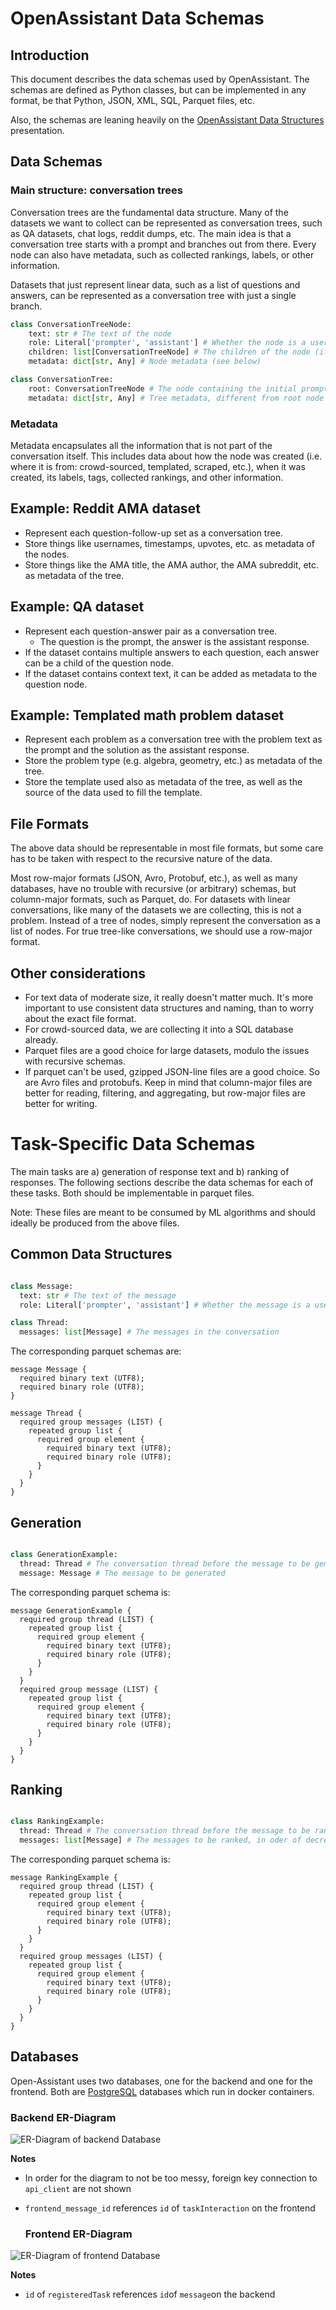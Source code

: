 # OpenAssistant Data Schemas

## Introduction

This document describes the data schemas used by OpenAssistant. The schemas are
defined as Python classes, but can be implemented in any format, be that Python,
JSON, XML, SQL, Parquet files, etc.

Also, the schemas are leaning heavily on the
[OpenAssistant Data Structures](https://docs.google.com/presentation/d/1iaX_nxasVWlvPiSNs0cllR9L_1neZq0RJxd6MFEalUY/edit?usp=sharing)
presentation.

## Data Schemas

### Main structure: conversation trees

Conversation trees are the fundamental data structure. Many of the datasets we
want to collect can be represented as conversation trees, such as QA datasets,
chat logs, reddit dumps, etc. The main idea is that a conversation tree starts
with a prompt and branches out from there. Every node can also have metadata,
such as collected rankings, labels, or other information.

Datasets that just represent linear data, such as a list of questions and
answers, can be represented as a conversation tree with just a single branch.

```python
class ConversationTreeNode:
    text: str # The text of the node
    role: Literal['prompter', 'assistant'] # Whether the node is a user prompt/follow-up or an assistant response
    children: list[ConversationTreeNode] # The children of the node (if you have a linear conversation, this will be of length 0 or 1)
    metadata: dict[str, Any] # Node metadata (see below)

class ConversationTree:
    root: ConversationTreeNode # The node containing the initial prompt
    metadata: dict[str, Any] # Tree metadata, different from root node metadata.

```

### Metadata

Metadata encapsulates all the information that is not part of the conversation
itself. This includes data about how the node was created (i.e. where it is
from: crowd-sourced, templated, scraped, etc.), when it was created, its labels,
tags, collected rankings, and other information.

## Example: Reddit AMA dataset

- Represent each question-follow-up set as a conversation tree.
- Store things like usernames, timestamps, upvotes, etc. as metadata of the
  nodes.
- Store things like the AMA title, the AMA author, the AMA subreddit, etc. as
  metadata of the tree.

## Example: QA dataset

- Represent each question-answer pair as a conversation tree.
  - The question is the prompt, the answer is the assistant response.
- If the dataset contains multiple answers to each question, each answer can be
  a child of the question node.
- If the dataset contains context text, it can be added as metadata to the
  question node.

## Example: Templated math problem dataset

- Represent each problem as a conversation tree with the problem text as the
  prompt and the solution as the assistant response.
- Store the problem type (e.g. algebra, geometry, etc.) as metadata of the tree.
- Store the template used also as metadata of the tree, as well as the source of
  the data used to fill the template.

## File Formats

The above data should be representable in most file formats, but some care has
to be taken with respect to the recursive nature of the data.

Most row-major formats (JSON, Avro, Protobuf, etc.), as well as many databases,
have no trouble with recursive (or arbitrary) schemas, but column-major formats,
such as Parquet, do. For datasets with linear conversations, like many of the
datasets we are collecting, this is not a problem. Instead of a tree of nodes,
simply represent the conversation as a list of nodes. For true tree-like
conversations, we should use a row-major format.

## Other considerations

- For text data of moderate size, it really doesn't matter much. It's more
  important to use consistent data structures and naming, than to worry about
  the exact file format.
- For crowd-sourced data, we are collecting it into a SQL database already.
- Parquet files are a good choice for large datasets, modulo the issues with
  recursive schemas.
- If parquet can't be used, gzipped JSON-line files are a good choice. So are
  Avro files and protobufs. Keep in mind that column-major files are better for
  reading, filtering, and aggregating, but row-major files are better for
  writing.

# Task-Specific Data Schemas

The main tasks are a) generation of response text and b) ranking of responses.
The following sections describe the data schemas for each of these tasks. Both
should be implementable in parquet files.

Note: These files are meant to be consumed by ML algorithms and should ideally
be produced from the above files.

## Common Data Structures

```python

class Message:
  text: str # The text of the message
  role: Literal['prompter', 'assistant'] # Whether the message is a user prompt/follow-up or an assistant response

class Thread:
  messages: list[Message] # The messages in the conversation

```

The corresponding parquet schemas are:

```parquet
message Message {
  required binary text (UTF8);
  required binary role (UTF8);
}

message Thread {
  required group messages (LIST) {
    repeated group list {
      required group element {
        required binary text (UTF8);
        required binary role (UTF8);
      }
    }
  }
}

```

## Generation

```python

class GenerationExample:
  thread: Thread # The conversation thread before the message to be generated
  message: Message # The message to be generated

```

The corresponding parquet schema is:

```parquet
message GenerationExample {
  required group thread (LIST) {
    repeated group list {
      required group element {
        required binary text (UTF8);
        required binary role (UTF8);
      }
    }
  }
  required group message (LIST) {
    repeated group list {
      required group element {
        required binary text (UTF8);
        required binary role (UTF8);
      }
    }
  }
}

```

## Ranking

```python

class RankingExample:
  thread: Thread # The conversation thread before the message to be ranked
  messages: list[Message] # The messages to be ranked, in oder of decreasing preference

```

The corresponding parquet schema is:

```parquet
message RankingExample {
  required group thread (LIST) {
    repeated group list {
      required group element {
        required binary text (UTF8);
        required binary role (UTF8);
      }
    }
  }
  required group messages (LIST) {
    repeated group list {
      required group element {
        required binary text (UTF8);
        required binary role (UTF8);
      }
    }
  }
}

```

## Databases
Open-Assistant uses two databases, one for the backend and one for the frontend. Both are [PostgreSQL](https://www.postgresql.org/) databases which run in docker containers.

 ### Backend ER-Diagram
 ![ER-Diagram of backend Database](./db.png)

 **Notes**
- In order for the diagram to not be too messy, foreign key connection to `api_client` are not shown
- `frontend_message_id` references `id` of `taskInteraction` on the frontend


  ### Frontend ER-Diagram
 ![ER-Diagram of frontend Database](./webdb.png)

 **Notes**
 - `id` of `registeredTask` references `id`of `message`on the backend

